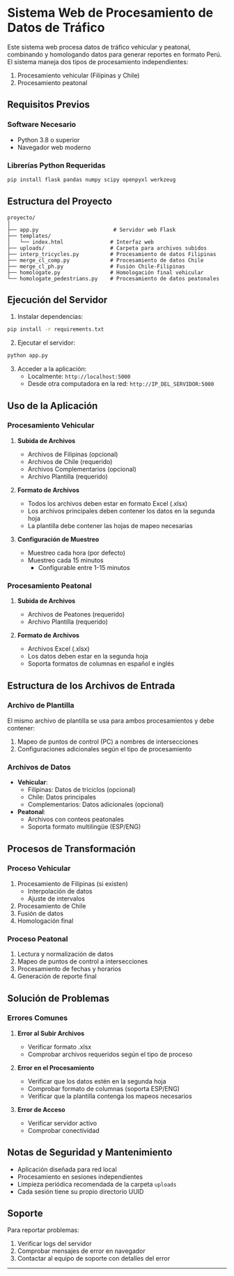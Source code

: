 # Sistema Web de Procesamiento de Datos de Tráfico

Este sistema web procesa datos de tráfico vehicular y peatonal, combinando y homologando datos para generar reportes en formato Perú. El sistema maneja dos tipos de procesamiento independientes:
1. Procesamiento vehicular (Filipinas y Chile)
2. Procesamiento peatonal

## Requisitos Previos

### Software Necesario
- Python 3.8 o superior
- Navegador web moderno

### Librerías Python Requeridas
```bash
pip install flask pandas numpy scipy openpyxl werkzeug
```

## Estructura del Proyecto

```
proyecto/
│
├── app.py                        # Servidor web Flask
├── templates/            
│   └── index.html               # Interfaz web
├── uploads/                     # Carpeta para archivos subidos
├── interp_tricycles.py          # Procesamiento de datos Filipinas
├── merge_cl_comp.py             # Procesamiento de datos Chile
├── merge_cl_ph.py               # Fusión Chile-Filipinas
├── homologate.py                # Homologación final vehicular
└── homologate_pedestrians.py    # Procesamiento de datos peatonales
```

## Ejecución del Servidor

1. Instalar dependencias:
```bash
pip install -r requirements.txt
```

2. Ejecutar el servidor:
```bash
python app.py
```

3. Acceder a la aplicación:
   - Localmente: `http://localhost:5000`
   - Desde otra computadora en la red: `http://IP_DEL_SERVIDOR:5000`

## Uso de la Aplicación

### Procesamiento Vehicular

1. **Subida de Archivos**
   - Archivos de Filipinas (opcional)
   - Archivos de Chile (requerido)
   - Archivos Complementarios (opcional)
   - Archivo Plantilla (requerido)

2. **Formato de Archivos**
   - Todos los archivos deben estar en formato Excel (.xlsx)
   - Los archivos principales deben contener los datos en la segunda hoja
   - La plantilla debe contener las hojas de mapeo necesarias

3. **Configuración de Muestreo**
   - Muestreo cada hora (por defecto)
   - Muestreo cada 15 minutos
     - Configurable entre 1-15 minutos

### Procesamiento Peatonal

1. **Subida de Archivos**
   - Archivos de Peatones (requerido)
   - Archivo Plantilla (requerido)

2. **Formato de Archivos**
   - Archivos Excel (.xlsx)
   - Los datos deben estar en la segunda hoja
   - Soporta formatos de columnas en español e inglés

## Estructura de los Archivos de Entrada

### Archivo de Plantilla
El mismo archivo de plantilla se usa para ambos procesamientos y debe contener:
1. Mapeo de puntos de control (PC) a nombres de intersecciones
2. Configuraciones adicionales según el tipo de procesamiento

### Archivos de Datos
- **Vehicular**:
  - Filipinas: Datos de triciclos (opcional)
  - Chile: Datos principales
  - Complementarios: Datos adicionales (opcional)
- **Peatonal**:
  - Archivos con conteos peatonales
  - Soporta formato multilingüe (ESP/ENG)

## Procesos de Transformación

### Proceso Vehicular
1. Procesamiento de Filipinas (si existen)
   - Interpolación de datos
   - Ajuste de intervalos
2. Procesamiento de Chile
3. Fusión de datos
4. Homologación final

### Proceso Peatonal
1. Lectura y normalización de datos
2. Mapeo de puntos de control a intersecciones
3. Procesamiento de fechas y horarios
4. Generación de reporte final

## Solución de Problemas

### Errores Comunes

1. **Error al Subir Archivos**
   - Verificar formato .xlsx
   - Comprobar archivos requeridos según el tipo de proceso

2. **Error en el Procesamiento**
   - Verificar que los datos estén en la segunda hoja
   - Comprobar formato de columnas (soporta ESP/ENG)
   - Verificar que la plantilla contenga los mapeos necesarios

3. **Error de Acceso**
   - Verificar servidor activo
   - Comprobar conectividad

## Notas de Seguridad y Mantenimiento

- Aplicación diseñada para red local
- Procesamiento en sesiones independientes
- Limpieza periódica recomendada de la carpeta `uploads`
- Cada sesión tiene su propio directorio UUID

## Soporte

Para reportar problemas:
1. Verificar logs del servidor
2. Comprobar mensajes de error en navegador
3. Contactar al equipo de soporte con detalles del error

---

